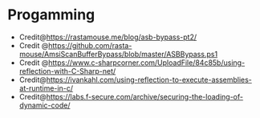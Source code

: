 # Progamming




* Credit@https://rastamouse.me/blog/asb-bypass-pt2/
* Credit @https://github.com/rasta-mouse/AmsiScanBufferBypass/blob/master/ASBBypass.ps1
* Credit @https://www.c-sharpcorner.com/UploadFile/84c85b/using-reflection-with-C-Sharp-net/
* Credit@https://ivankahl.com/using-reflection-to-execute-assemblies-at-runtime-in-c/
* Credit@https://labs.f-secure.com/archive/securing-the-loading-of-dynamic-code/
